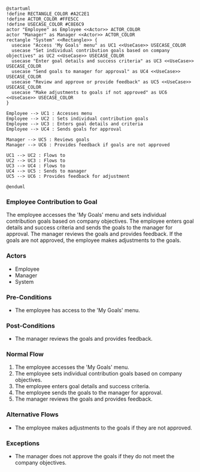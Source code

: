 ```plantuml
@startuml
!define RECTANGLE_COLOR #A2C2E1
!define ACTOR_COLOR #FFE5CC
!define USECASE_COLOR #C8E6C9
actor "Employee" as Employee <<Actor>> ACTOR_COLOR
actor "Manager" as Manager <<Actor>> ACTOR_COLOR
rectangle "System" <<Rectangle>> {
  usecase "Access 'My Goals' menu" as UC1 <<UseCase>> USECASE_COLOR
  usecase "Set individual contribution goals based on company objectives" as UC2 <<UseCase>> USECASE_COLOR
  usecase "Enter goal details and success criteria" as UC3 <<UseCase>> USECASE_COLOR
  usecase "Send goals to manager for approval" as UC4 <<UseCase>> USECASE_COLOR
  usecase "Review and approve or provide feedback" as UC5 <<UseCase>> USECASE_COLOR
  usecase "Make adjustments to goals if not approved" as UC6 <<UseCase>> USECASE_COLOR
}

Employee --> UC1 : Accesses menu
Employee --> UC2 : Sets individual contribution goals
Employee --> UC3 : Enters goal details and criteria
Employee --> UC4 : Sends goals for approval

Manager --> UC5 : Reviews goals
Manager --> UC6 : Provides feedback if goals are not approved

UC1 --> UC2 : Flows to
UC2 --> UC3 : Flows to
UC3 --> UC4 : Flows to
UC4 --> UC5 : Sends to manager
UC5 --> UC6 : Provides feedback for adjustment

@enduml
```

### Employee Contribution to Goal

The employee accesses the 'My Goals' menu and sets individual contribution goals based on company objectives. The employee enters goal details and success criteria and sends the goals to the manager for approval. The manager reviews the goals and provides feedback. If the goals are not approved, the employee makes adjustments to the goals.

### Actors

-   Employee
-   Manager
-   System

### Pre-Conditions

-   The employee has access to the 'My Goals' menu.

### Post-Conditions

-   The manager reviews the goals and provides feedback.

### Normal Flow

1. The employee accesses the 'My Goals' menu.
2. The employee sets individual contribution goals based on company objectives.
3. The employee enters goal details and success criteria.
4. The employee sends the goals to the manager for approval.
5. The manager reviews the goals and provides feedback.

### Alternative Flows

-   The employee makes adjustments to the goals if they are not approved.

### Exceptions

-   The manager does not approve the goals if they do not meet the company objectives.
